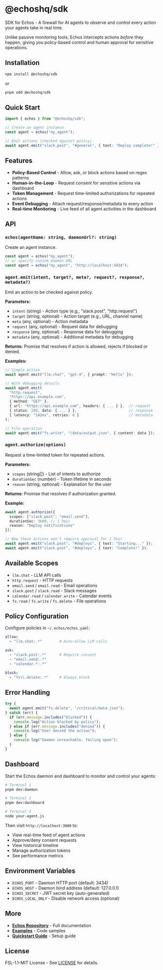 # @echoshq/sdk

SDK for Echos - A firewall for AI agents to observe and control every action your agents take in real time.

Unlike passive monitoring tools, Echos intercepts actions *before* they happen, giving you policy-based control and human approval for sensitive operations.


## Installation

```bash
npm install @echoshq/sdk
```

or

```bash
pnpm add @echoshq/sdk
```

## Quick Start

```typescript
import { echos } from "@echoshq/sdk";

// Create an agent instance
const agent = echos("my_agent");

// Emit actions (checked against policy)
await agent.emit("slack.post", "#general", { text: "Deploy complete!" });
```

## Features

- **Policy-Based Control** - Allow, ask, or block actions based on regex patterns
- **Human-in-the-Loop** - Request consent for sensitive actions via dashboard
- **Token Management** - Request time-limited authorizations for repeated actions
- **Event Debugging** - Attach request/response/metadata to every action
- **Real-time Monitoring** - Live feed of all agent activities in the dashboard

## API

### `echos(agentName: string, daemonUrl?: string)`

Create an agent instance.

```typescript
const agent = echos("my_agent");
// or specify custom daemon URL
const agent = echos("my_agent", "http://localhost:3434");
```

### `agent.emit(intent, target?, meta?, request?, response?, metadata?)`

Emit an action to be checked against policy.

**Parameters:**
- `intent` (string) - Action type (e.g., "slack.post", "http.request")
- `target` (string, optional) - Action target (e.g., URL, channel name)
- `meta` (any, optional) - Action metadata
- `request` (any, optional) - Request data for debugging
- `response` (any, optional) - Response data for debugging
- `metadata` (any, optional) - Additional metadata for debugging

**Returns:** Promise that resolves if action is allowed, rejects if blocked or denied.

**Examples:**

```typescript
// Simple action
await agent.emit("llm.chat", "gpt-4", { prompt: "Hello" });

// With debugging details
await agent.emit(
  "http.request",
  "https://api.example.com",
  { method: "GET" },
  { url: "https://api.example.com", headers: { ... } },  // request
  { status: 200, data: { ... } },                        // response
  { latency: "142ms", retries: 0 }                       // metadata
);

// File operation
await agent.emit("fs.write", "/data/output.json", { content: data });
```

### `agent.authorize(options)`

Request a time-limited token for repeated actions.

**Parameters:**
- `scopes` (string[]) - List of intents to authorize
- `durationSec` (number) - Token lifetime in seconds
- `reason` (string, optional) - Explanation for the user

**Returns:** Promise that resolves if authorization granted.

**Example:**

```typescript
await agent.authorize({
  scopes: ["slack.post", "email.send"],
  durationSec: 3600, // 1 hour
  reason: "Deploy notifications"
});

// Now these actions won't require approval for 1 hour
await agent.emit("slack.post", "#deploys", { text: "Starting..." });
await agent.emit("slack.post", "#deploys", { text: "Complete!" });
```

## Available Scopes

- `llm.chat` - LLM API calls
- `http.request` - HTTP requests
- `email.send` / `email.read` - Email operations
- `slack.post` / `slack.read` - Slack messages
- `calendar.read` / `calendar.write` - Calendar events
- `fs.read` / `fs.write` / `fs.delete` - File operations

## Policy Configuration

Configure policies in `~/.echos/echos.yaml`:

```yaml
allow:
  - "llm.chat:.*"        # Auto-allow LLM calls

ask:
  - "slack.post:.*"      # Require consent
  - "email.send:.*"
  - "calendar.*:.*"

block:
  - "fs\\.delete:.*"     # Always block
```

## Error Handling

```typescript
try {
  await agent.emit("fs.delete", "/critical/data.json");
} catch (err) {
  if (err.message.includes("blocked")) {
    console.log("Action blocked by policy");
  } else if (err.message.includes("denied")) {
    console.log("User denied the action");
  } else {
    console.log("Daemon unreachable, failing open");
  }
}
```

## Dashboard

Start the Echos daemon and dashboard to monitor and control your agents:

```bash
# Terminal 1
pnpm dev:daemon

# Terminal 2  
pnpm dev:dashboard

# Terminal 3
node your-agent.js
```

Then visit `http://localhost:3000` to:
- View real-time feed of agent actions
- Approve/deny consent requests
- View historical timeline
- Manage authorization tokens
- See performance metrics

## Environment Variables

- `ECHOS_PORT` - Daemon HTTP port (default: 3434)
- `ECHOS_HOST` - Daemon bind address (default: 127.0.0.1)
- `ECHOS_SECRET` - JWT secret key (auto-generated)
- `ECHOS_LOCAL_ONLY` - Disable network access (optional)

## More

- **[Echos Repository](https://github.com/kagehq/echos)** - Full documentation
- **[Examples](https://github.com/kagehq/echos/tree/main/examples)** - Code samples
- **[Quickstart Guide](https://github.com/kagehq/echos/blob/main/QUICKSTART.md)** - Setup guide

## License

FSL-1.1-MIT License - See [LICENSE](https://github.com/kagehq/echos/blob/main/LICENSE) for details.

